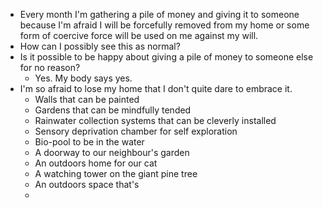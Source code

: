 - Every month I'm gathering a pile of money and giving it to someone because I'm afraid I will be forcefully removed from my home or some form of coercive force will be used on me against my will.
- How can I possibly see this as normal?
- Is it possible to be happy about giving a pile of money to someone else for no reason?
	- Yes. My body says yes.
- I'm so afraid to lose my home that I don't quite dare to embrace it.
	- Walls that can be painted
	- Gardens that can be mindfully tended
	- Rainwater collection systems that can be cleverly installed
	- Sensory deprivation chamber for self exploration
	- Bio-pool to be in the water
	- A doorway to our neighbour's garden
	- An outdoors home for our cat
	- A watching tower on the giant pine tree
	- An outdoors space that's
	-